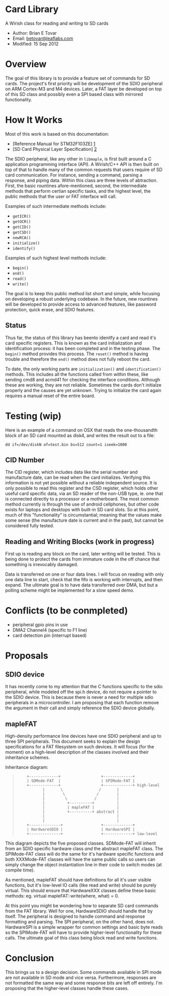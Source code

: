 Card Library
===============================================================================

A Wirish class for reading and writing to SD cards

* Author: Brian E Tovar
* Email: betovar@leaflabs.com
* Modified: 15 Sep 2012


Overview
===============================================================================

The goal of this library is to provide a feature set of commands for SD cards. 
The project's first priority will be development of the SDIO peripheral on ARM
Cortex-M3 and M4 devices. Later, a FAT layer be developed on top of this SD 
class and possibly even a SPI based class with mirrored functionality.


How It Works
===============================================================================

Most of this work is based on this documentation:
* [Reference Manual for STM32F103ZE] [1]
* [SD Card Physical Layer Specification] [2]

[1]: http://www.st.com/internet/com/TECHNICAL_RESOURCES/TECHNICAL_LITERATURE/REFERENCE_MANUAL/CD00171190.pdf
[2]: https://www.sdcard.org/downloads/pls/simplified_specs/Part_1_Physical_Layer_Simplified_Specification_Ver_3.01_Final_100518.pdf

The SDIO peripheral, like any other in `libmaple`, is first built around a C
 application programming interface (API). A Wirish/C++ API is then built on 
 top of that to handle many of the common requests that users require of SD 
 card communication. For instance, sending a command, parsing a response, and 
 piping data. Within this class are three levels of abtraction. First, the 
 basic rountines afore-mentioned, second, the intermediate methods that 
 perform certian specific tasks, and the highest level, the public methods 
 that the user or FAT interface will call.

Examples of such intermediate methods include:

* `getICR()`
* `getOCR()`
* `getCID()`
* `getCSD()`
* `newRCA()`
* `initialize()`
* `identify()`

Examples of such highest level methods include:

* `begin()`
* `end()`
* `read()`
* `write()`

The goal is to keep this public method list short and simple, while focusing on
 developing a robust underlying codebase. In the future, new rountines will be
 developed to provide access to advanced features, like password protection,
 quick erase, and SDIO features.


Status
------

Thus far, the status of this library has beento idenitfy a card and read it's 
 card specific registers. This is known as the card initialization and 
 identification process: it has been completed and in the testing phase. The 
 `begin()` method provides this process. The `reset()` method is having 
 trouble and therefore the `end()` method does not fully reboot the card.

To date, the only working parts are `initialization()` and `identification()` 
 methods. This includes all the functions called from within these, like 
 sending cmd8 and acmd41 for checking the interface conditions. Although these 
 are working, they are not reliable. Sometimes the cards don't initialze 
 properly and the causes are yet unknown. Trying to initialize the card again 
 requires a manual reset of the entire board.


Testing (wip)
===============================================================================

Here is an example of a command on OSX that reads the one-thousandth block of 
 an SD card mounted as disk4, and writes the result out to a file:

`dd if=/dev/diskN of=test.bin bs=512 count=1 iseek=1000`

CID Number
----------

The CID register, which includes data like the serial number and manufacture 
 date, can be read when the card initializes. Verifying this information is not 
 yet possible without a reliable independent source. It is only possible to 
 read this register and the CSD register, which holds other useful card 
 specific data, via an SD reader of the non-USB type, ie. one that is connected 
 directly to a processor or a motherboard. The most common method currently is 
 through the use of android cellphones, but other code exists for laptops and 
 desktops with built-in SD card slots. So at this point, much of this 
 "functionality" is circumstantial; meaning that the values make some sense 
 (the manufacture date is current and in the past), but cannot be considered 
 fully tested.


Reading and Writing Blocks (work in progress)
--------------------------

First up is reading any block on the card, later writing will be tested. This 
 is being done to protect the cards from immature code in the off chance that 
 something is irrevocably damaged. 

Data is transferred on one or four data lines. I will focus on reading with 
 only one data line to start, check that the fifo is working with interrupts, 
 and then expand. The ultimate goal is to have data transferred over DMA, but 
 but a polling scheme might be implemented for a slow speed demo.



Conflicts (to be conmpleted)
===============================================================================

* peripheral gpio pins in use
* DMA2 Channel4 (specific to F1 line)
* card detection pin (interrupt based)


Proposals
===============================================================================

SDIO device
-----------

It has recently come to my attention that the C functions specific to the sdio 
 peripheral, while modeled off the spi.h device, do not require a pointer to 
 the SDIO device. This is because there is never a need for multiple sdio 
 peripherals in a microcontroller. I am proposing that each function remove 
 the argument in their call and simply reference the SDIO device globally.

mapleFAT
--------

High-density performance line devices have one SDIO peripheral and up to three
 SPI peripherals. This document seeks to explain the design specifications for 
 a FAT filesystem on such devices. It will focus (for the moment) on a 
 high-level description of the classes involved and their inheritance schemes.

Inheritance diagram:

>         +-------------+                  +-------------+
>         | SDMode-FAT  |                  | SPIMode-FAT |
>         +-------------+                  +-------------+ high-level
>                |       \                /       |
>                |        \              /        |
>                |         \            /         |
>                |          +----------+          |
>                |          | mapleFAT |          |
>                |          +----------+ abstract |
>                |                                |
>                |                                |
>         +--------------+                 +-------------+
>         | HardwareSDIO |                 | HardwareSPI |
>         +--------------+                 +-------------+ low-level

This diagram depicts the five proposed classes. SDMode-FAT will inherit from
 an SDIO specific hardware class _and_ the abstract mapleFAT class. The 
 SPIMode-FAT class will do the same for it's hardware specific functions and 
 both XXXMode-FAT classes will have the same public calls so users can simply 
 change the object instantiation line in their code to switch modes (at compile 
 time).

As mentioned, mapleFAT should have definitions for all it's user visible 
 functions, but it's low-level IO calls (like read and write) should be purely 
 virtual. This should ensure that HardwareXXX classes define these basic 
 methods: eg. virtual mapleFAT::write(where, what) = 0.

At this point you might be wondering how to separate SD card commands from the 
 FAT library. Well for one, HardwareSDIO should handle that by itself. The 
 peripheral is designed to handle command and response formatting and parsing.
 The SPI peripheral, on the other hand, does not. HardwareSPI is a simple 
 wrapper for common settings and basic byte reads so the SPIMode-FAT will have 
 to provide higher-level functionality for these calls. The ultimate goal of 
 this class being block read and write functions.


Conclusion
===============================================================================

This brings us to a design decision. Some commands available in SPI mode are 
 not available in SD mode and vice versa. Furthermore, responses are not 
 formatted the same way and some response bits are left off entirely. I'm 
 proposing that the higher-level classes handle these cases.